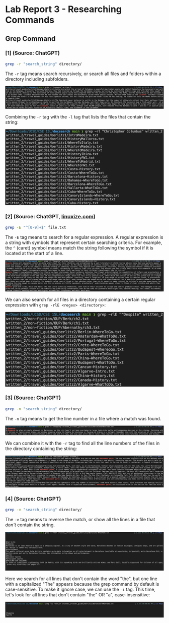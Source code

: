 # Lab Report 3 - Researching Commands

## Grep Command

### [1] (Source: ChatGPT)

```bash
grep -r "search_string" directory/
```

The `-r` tag means search recursively, or search all files and folders within a directory including 
subfolders.

![grep1](screenshots/grep1.png)

Combining the `-r` tag with the `-l` tag that lists the files that contain the string:

![grep2](screenshots/grep2.png)

### [2] (Source: ChatGPT, [linuxize.com](https://linuxize.com/post/regular-expressions-in-grep/))

```bash
grep -E "^[0-9]+$" file.txt
```

The `-E` tag means to search for a regular expression. A regular expression is a string with symbols 
that represent certain searching criteria. For example, the `^` (caret) symbol means match the string 
following the symbol if it is located at the start of a line.

![grep3](screenshots/grep3.png)

We can also search for all files in a directory containing a certain regular expression with `grep -rlE
<regex> <directory>`:

![grep4](screenshots/grep4.png)

### [3] (Source: ChatGPT)

```bash
grep -n "search_string" directory/
```

The `-n` tag means to get the line number in a file where a match was found.

![grep5](screenshots/grep5.png)

We can combine it with the `-r` tag to find all the line numbers of the files in the directory containing 
the string:

![grep6](screenshots/grep6.png)

### [4] (Source: ChatGPT)

```bash
grep -v "search_string" directory/
```

The `-v` tag means to reverse the match, or show all the lines in a file that _don't_ contain the string.

![grep7](screenshots/grep7.png)

Here we search for all lines that don't contain the word "the", but one line with a capitalized "The" 
appears because the grep command by default is case-sensitive. To make it ignore case, we can use the
`-i` tag. This time, let's look for all lines that don't contain "the" OR "a", case-insensitive:

![grep8](screenshots/grep8.png)
